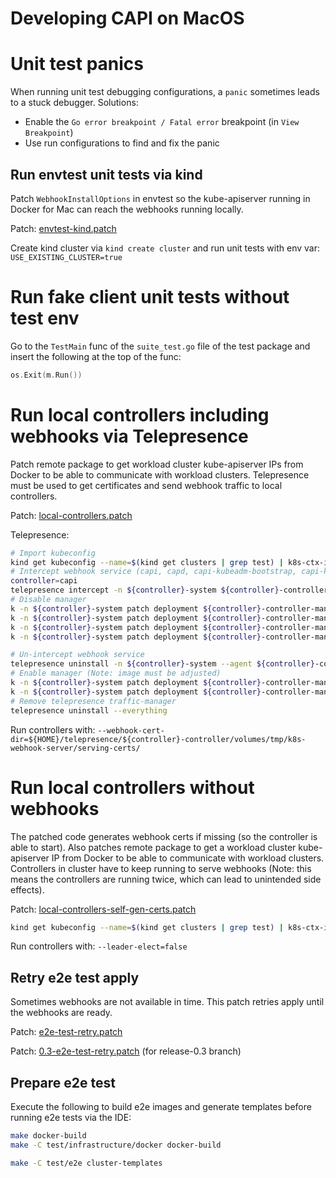 # Developing CAPI on MacOS

# Unit test panics

When running unit test debugging configurations, a `panic` sometimes leads to a stuck debugger. Solutions:

* Enable the `Go error breakpoint / Fatal error` breakpoint (in `View Breakpoint`)
* Use run configurations to find and fix the panic

## Run envtest unit tests via kind

Patch `WebhookInstallOptions` in envtest so the kube-apiserver running in Docker for Mac can reach the webhooks running locally.

Patch: [envtest-kind.patch](./patches/envtest-kind.patch)

Create kind cluster via `kind create cluster` and run unit tests with env var: `USE_EXISTING_CLUSTER=true`

# Run fake client unit tests without test env

Go to the `TestMain` func of the `suite_test.go` file of the test package and insert the following at the top of the func:

```go
os.Exit(m.Run())
```

# Run local controllers including webhooks via Telepresence

Patch remote package to get workload cluster kube-apiserver IPs from Docker to be able to communicate with workload clusters. Telepresence must be used to get certificates and send webhook traffic to
local controllers.

Patch: [local-controllers.patch](./patches/local-controllers.patch)

Telepresence:

```bash
# Import kubeconfig
kind get kubeconfig --name=$(kind get clusters | grep test) | k8s-ctx-import; kctx kind-$(kind get clusters | grep test)
# Intercept webhook service (capi, capd, capi-kubeadm-bootstrap, capi-kubeadm-control-plane, capo, capv, capz)
controller=capi
telepresence intercept -n ${controller}-system ${controller}-controller-manager --port 9443 --env-file /tmp/local-controller-env --mount "${HOME}/telepresence/${controller}-controller/volumes"
# Disable manager
k -n ${controller}-system patch deployment ${controller}-controller-manager --type json -p='[{"op": "remove", "path": "/spec/template/spec/containers/0/readinessProbe"}]'
k -n ${controller}-system patch deployment ${controller}-controller-manager --type json -p='[{"op": "remove", "path": "/spec/template/spec/containers/0/livenessProbe"}]'
k -n ${controller}-system patch deployment ${controller}-controller-manager --type json -p='[{"op": "replace", "value": "k8s.gcr.io/pause:3.5", "path": "/spec/template/spec/containers/0/image"}]'
k -n ${controller}-system patch deployment ${controller}-controller-manager --type json -p='[{"op": "replace", "value": ["/pause"], "path": "/spec/template/spec/containers/0/command"}]'

# Un-intercept webhook service
telepresence uninstall -n ${controller}-system --agent ${controller}-controller-manager
# Enable manager (Note: image must be adjusted)
k -n ${controller}-system patch deployment ${controller}-controller-manager --type json -p='[{"op": "replace", "value": "gcr.io/k8s-staging-cluster-api/cluster-api-controller:master", "path": "/spec/template/spec/containers/0/image"}]'
k -n ${controller}-system patch deployment ${controller}-controller-manager --type json -p='[{"op": "replace", "value": ["/manager"], "path": "/spec/template/spec/containers/0/command"}]'
# Remove telepresence traffic-manager
telepresence uninstall --everything
```

Run controllers with: `--webhook-cert-dir=${HOME}/telepresence/${controller}-controller/volumes/tmp/k8s-webhook-server/serving-certs/`

# Run local controllers without webhooks

The patched code generates webhook certs if missing (so the controller is able to start). Also patches remote package to get a workload cluster kube-apiserver IP from Docker to be able to communicate
with workload clusters. Controllers in cluster have to keep running to serve webhooks (Note: this means the controllers are running twice, which can lead to unintended side effects).

Patch: [local-controllers-self-gen-certs.patch](./patches/local-controllers-self-gen-certs.patch)

```bash
kind get kubeconfig --name=$(kind get clusters | grep test) | k8s-ctx-import; kctx kind-$(kind get clusters | grep test)
```

Run controllers with: `--leader-elect=false`

## Retry e2e test apply

Sometimes webhooks are not available in time. This patch retries apply until the webhooks are ready.

Patch: [e2e-test-retry.patch](./patches/e2e-test-retry.patch)

Patch: [0.3-e2e-test-retry.patch](./patches/0.3-e2e-test-retry.patch) (for release-0.3 branch)

## Prepare e2e test

Execute the following to build e2e images and generate templates before running e2e tests via the IDE:

```bash
make docker-build
make -C test/infrastructure/docker docker-build

make -C test/e2e cluster-templates
```

